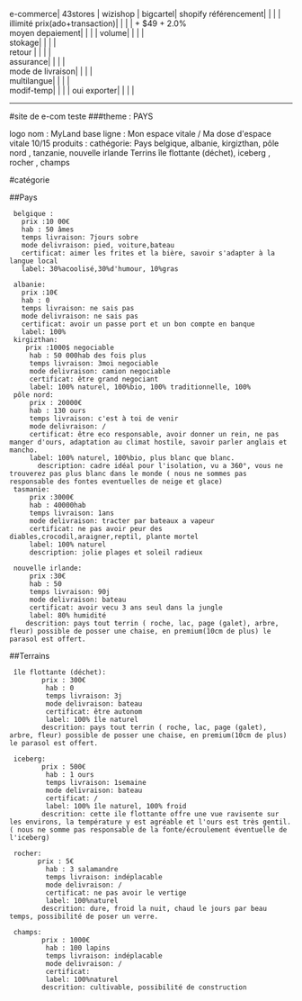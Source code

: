 e-commerce| 43stores | wizishop | bigcartel| shopify
référencement|       |          |          |  illimité 
prix(ado+transaction)|    |     |          |  + $49 + 2.0%       
moyen depaiement|    |          |          | 
volume|              |          |          |    
stokage|             |          |          |   
retour |             |          |          |   
assurance|           |          |          |   
mode de livraison|   |          |          |   
multilangue|         |          |          |   
modif-temp|          |          |          |  oui
exporter|            |          |          | 




------------------------------------------------------------------------------------------------------
#site de e-com teste
###theme : PAYS 

logo
nom : MyLand
base ligne : Mon espace vitale / Ma dose d'espace vitale
10/15 produits : 
cathégorie:
  Pays
    belgique, albanie, kirgizthan, pôle nord , tanzanie, nouvelle irlande
  Terrins
    île flottante (déchet), iceberg , rocher , champs 
 
 #catégorie
 
 ##Pays
 
     belgique :
       prix :10 00€
       hab : 50 âmes
       temps livraison: 7jours sobre
       mode delivraison: pied, voiture,bateau
       certificat: aimer les frites et la bière, savoir s'adapter à la langue local 
       label: 30%acoolisé,30%d'humour, 10%gras

     albanie:
       prix :10€
       hab : 0
       temps livraison: ne sais pas
       mode delivraison: ne sais pas
       certificat: avoir un passe port et un bon compte en banque
       label: 100%
     kirgizthan:
        prix :1000$ negociable
         hab : 50 000hab des fois plus
         temps livraison: 3moi negociable
         mode delivraison: camion negociable 
         certificat: être grand negociant 
         label: 100% naturel, 100%bio, 100% traditionnelle, 100%
     pôle nord: 
         prix : 20000€
         hab : 130 ours
         temps livraison: c'est à toi de venir
         mode delivraison: / 
         certificat: être eco responsable, avoir donner un rein, ne pas manger d'ours, adaptation au climat hostile, savoir parler anglais et mancho. 
         label: 100% naturel, 100%bio, plus blanc que blanc.  
           description: cadre idéal pour l'isolation, vu a 360°, vous ne trouverez pas plus blanc dans le monde ( nous ne sommes pas responsable des fontes eventuelles de neige et glace) 
     tasmanie:
         prix :3000€
         hab : 40000hab
         temps livraison: 1ans
         mode delivraison: tracter par bateaux a vapeur
         certificat: ne pas avoir peur des diables,crocodil,araigner,reptil, plante mortel
         label: 100% naturel
         description: jolie plages et soleil radieux

     nouvelle irlande: 
         prix :30€
         hab : 50
         temps livraison: 90j
         mode delivraison: bateau
         certificat: avoir vecu 3 ans seul dans la jungle
         label: 80% humidité
        descrition: pays tout terrin ( roche, lac, page (galet), arbre, fleur) possible de posser une chaise, en premium(10cm de plus) le parasol est offert.

##Terrains

     île flottante (déchet):
            prix : 300€
             hab : 0
             temps livraison: 3j
             mode delivraison: bateau
             certificat: être autonom
             label: 100% île naturel
            descrition: pays tout terrin ( roche, lac, page (galet), arbre, fleur) possible de posser une chaise, en premium(10cm de plus) le parasol est offert.
     
     iceberg: 
            prix : 500€
             hab : 1 ours
             temps livraison: 1semaine
             mode delivraison: bateau
             certificat: /
             label: 100% île naturel, 100% froid
            descrition: cette ile flottante offre une vue ravisente sur les environs, la température y est agréable et l'ours est très gentil.( nous ne somme pas responsable de la fonte/écroulement éventuelle de l'iceberg)
     
     rocher:
           prix : 5€
             hab : 3 salamandre
             temps livraison: indéplacable
             mode delivraison: /
             certificat: ne pas avoir le vertige
             label: 100%naturel
            descrition: dure, froid la nuit, chaud le jours par beau temps, possibilité de poser un verre. 
     
     champs: 
            prix : 1000€
             hab : 100 lapins
             temps livraison: indéplacable
             mode delivraison: /
             certificat: 
             label: 100%naturel
            descrition: cultivable, possibilité de construction 
